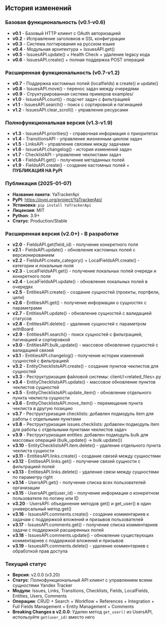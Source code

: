 ## История изменений

### Базовая функциональность (v0.1-v0.6)
- **v0.1** - Базовый HTTP клиент с OAuth авторизацией
- **v0.2** - Исправление заголовков и SSL конфигурации
- **v0.3** - Система логгирования на русском языке
- **v0.4** - Модульная архитектура + IssuesAPI.get()
- **v0.5** - IssuesAPI.update() + Health Check + удаление legacy кода
- **v0.6** - IssuesAPI.create() + полная поддержка POST операций

### Расширенная функциональность (v0.7-v1.2)
- **v0.7** - Поддержка кастомных полей (localfields) в create() и update()
- **v0.8** - IssuesAPI.move() - перенос задач между очередями
- **v0.9** - Структурированная система примеров examples/
- **v1.0** - IssuesAPI.count() - подсчет задач с фильтрацией
- **v1.1** - IssuesAPI.search() - поиск с сортировкой и пагинацией
- **v1.2** - IssuesAPI.clear_scroll() - управление ресурсами

### Полнофункциональная версия (v1.3-v1.9)
- **v1.3** - IssuesAPI.priorities() - справочная информация о приоритетах
- **v1.4** - TransitionsAPI - управление жизненным циклом задач
- **v1.5** - LinksAPI - управление связями между задачами
- **v1.6** - IssuesAPI.changelog() - история изменений задач
- **v1.7** - ChecklistAPI - управление чеклистами задач
- **v1.8** - FieldsAPI.get() - получение метаданных полей
- **v1.9** - FieldsAPI.create() - создание кастомных полей + **ПУБЛИКАЦИЯ НА PyPI**

### Публикация (2025-01-07)
- **Название пакета**: YaTrackerApi
- **PyPI**: https://pypi.org/project/YaTrackerApi/
- **Установка**: `pip install YaTrackerApi`
- **Лицензия**: MIT
- **Python**: 3.9+
- **Статус**: Production/Stable

### Расширенная версия (v2.0+) - В разработке
- **v2.0** - FieldsAPI.get(field_id) - получение конкретного поля
- **v2.1** - FieldsAPI.update() - обновление кастомных полей с версионированием
- **v2.2** - FieldsAPI.create_category() + LocalFieldsAPI.create() - категории и локальные поля
- **v2.3** - LocalFieldsAPI.get() - получение локальных полей очереди и конкретного поля
- **v2.4** - LocalFieldsAPI.update() - обновление локальных полей в очередях
- **v2.5** - EntitiesAPI.create() - создание сущностей (проекты, портфели, цели)
- **v2.6** - EntitiesAPI.get() - получение информации о сущностях с параметрами
- **v2.7** - EntitiesAPI.update() - обновление сущностей с валидацией статусов
- **v2.8** - EntitiesAPI.delete() - удаление сущностей с параметром withBoard
- **v2.9** - EntitiesAPI.search() - поиск сущностей с фильтрацией, пагинацией и сортировкой
- **v3.0** - EntitiesAPI.bulk_update() - массовое обновление сущностей с валидацией связей
- **v3.1** - EntitiesAPI.changelog() - получение истории изменений сущностей с фильтрацией
- **v3.2** - EntityChecklistsAPI.create() - создание пунктов чеклистов для сущностей
- **v3.3** - Реструктуризация файловой системы: client/<module>/<related_files>.py
- **v3.4** - EntityChecklistsAPI.update() - массовое обновление пунктов чеклистов сущностей
- **v3.5** - EntityChecklistsAPI.update_item() - обновление отдельного пункта чеклиста сущности
- **v3.6** - EntityChecklistsAPI.move_item() - перемещение пункта чеклиста в другую позицию
- **v3.7** - Реструктуризация checklists: добавлен подмодуль item для работы с отдельными пунктами
- **v3.8** - Реструктуризация issues.checklists: добавлен подмодуль item для работы с отдельными пунктами чеклистов задач
- **v3.9** - Реструктуризация entities: добавлен подмодуль bulk для массовых операций (bulk_update() → bulk.update())
- **v3.10** - EntityChecklistsAPI.item.delete() - удаление отдельного пункта чеклиста сущности
- **v3.11** - EntitiesAPI.links.create() - создание связей между сущностями
- **v3.12** - EntitiesAPI.links.get() - получение связей сущности с фильтрацией полей
- **v3.13** - EntitiesAPI.links.delete() - удаление связи между сущностями по параметру right
- **v3.14** - UsersAPI.get() - получение списка всех пользователей организации
- **v3.15** - UsersAPI.get(user_id) - получение информации о конкретном пользователе по логину или ID
- **v3.20** - UsersAPI: объединение методов get() и get_user() в один универсальный метод get()
- **v3.16** - IssuesAPI.comments.create() - создание комментариев к задачам с поддержкой вложений и призывов пользователей
- **v3.17** - IssuesAPI.comments.get() - получение списка комментариев задачи с поддержкой расширенных полей
- **v3.18** - IssuesAPI.comments.update() - обновление существующих комментариев с поддержкой вложений и призывов
- **v3.19** - IssuesAPI.comments.delete() - удаление комментариев с обработкой прав доступа

### Текущий статус
- **Версия**: v2.0.0 (v3.20)
- **Статус**: Полнофункциональный API клиент с управлением всеми сущностями Yandex Tracker
- **Модули**: Issues, Links, Transitions, Checklists, Fields, LocalFields, Entities, Users, Comments
- **Операции**: CRUD + Search + Workflow + References + Integration + Full Fields Management + Entity Management + Comments
- **Breaking Changes в v2.0.0**: Удален метод `get_user()` из UsersAPI, используйте `get(user_id)` вместо него